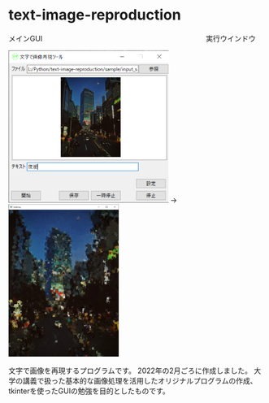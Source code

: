 # text-image-reproduction
メインGUI&emsp;&emsp;&emsp;&emsp;&emsp;&emsp;&emsp;&emsp;&emsp;&emsp;&emsp;&emsp;&emsp;&emsp;&emsp;&emsp;&emsp;&emsp;&emsp;&emsp;&emsp;&emsp;&emsp;実行ウインドウ

<img src="sample/mainUI_sample.png" height="300">
→
<img src="sample/working_sample.png" height="300">

文字で画像を再現するプログラムです。
2022年の2月ごろに作成しました。
大学の講義で扱った基本的な画像処理を活用したオリジナルプログラムの作成、
tkinterを使ったGUIの勉強を目的としたものです。